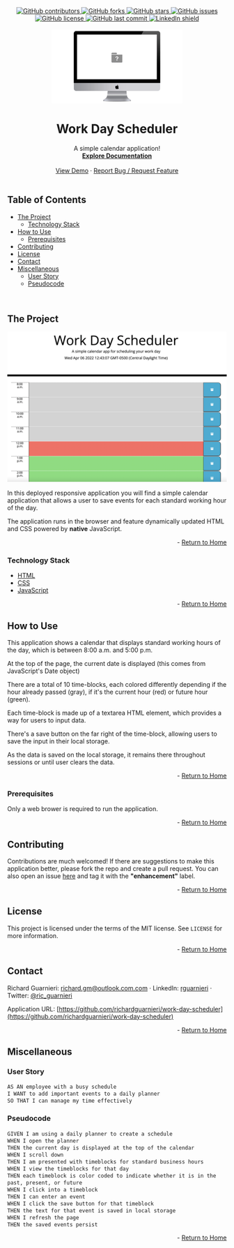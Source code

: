 <!-- This template was created following The Markdown Guide - https://www.markdownguide.org/ -->

<!-- If you are editing this README.md on VS Code, please highlight and replace the following keywords enclosed in backticks (``) using:
* MacOS: CMD + Shift + L
* Windows: CRTL + Shift + L

GitHub Username: `richardguarnieri`
GitHub Repository: `work-day-scheduler`
Your Name: `Richard Guarnieri`
Email: `richard.gm@outlook.com`
LinkedIn Username: `rguarnieri`
Twitter Username: `ric_guarnieri`
-->

<div id="home"><div> 

<!-- Badges / Shields -->
<!-- These were created using https://shields.io/ - feel free to replace / create yours by modifying links below: -->

<div align="center">
    <a href="https://github.com/richardguarnieri/work-day-scheduler/graphs/contributors">
        <img alt="GitHub contributors" src="https://img.shields.io/github/contributors/richardguarnieri/work-day-scheduler?style=for-the-badge">
    <a>
     <a href="https://github.com/richardguarnieri/work-day-scheduler/network/members">
        <img alt="GitHub forks" src="https://img.shields.io/github/forks/richardguarnieri/work-day-scheduler?style=for-the-badge">
    <a>
     <a href="https://github.com/richardguarnieri/work-day-scheduler/stargazers">
        <img alt="GitHub stars" src="https://img.shields.io/github/stars/richardguarnieri/work-day-scheduler?style=for-the-badge">
    <a>
     <a href="https://github.com/richardguarnieri/work-day-scheduler/issues">
        <img alt="GitHub issues" src="https://img.shields.io/github/issues/richardguarnieri/work-day-scheduler?style=for-the-badge">
    <a>
     <a href="https://github.com/richardguarnieri/work-day-scheduler/blob/main/LICENSE">
        <img alt="GitHub license" src="https://img.shields.io/github/license/richardguarnieri/work-day-scheduler?label=license&style=for-the-badge">
    <a>
     <a href="https://github.com/richardguarnieri/work-day-scheduler/commits/main">
        <img alt="GitHub last commit" src="https://img.shields.io/github/last-commit/richardguarnieri/work-day-scheduler?style=for-the-badge">
    <a>
    <a href="https://www.linkedin.com/in/rguarnieri/">
        <img alt="LinkedIn shield" src="https://img.shields.io/badge/-LinkedIn-black.svg?style=for-the-badge&logo=linkedin&colorB=555">
    <a>
</div>
<br>


<!-- Header -->

<div align="center">
    <a href="https://github.com/richardguarnieri/work-day-scheduler">
        <img src="./img/logo.png" alt="Logo" width="300" height="auto">
    </a>
    <h1 align="center">Work Day Scheduler</h1>
    <div>
        A simple calendar application!
        <br>
        <a href="https://github.com/richardguarnieri/work-day-scheduler">
            <strong>Explore Documentation</strong>
        </a>
        <br>
        <br>
        <a href="https://github.com/richardguarnieri/work-day-scheduler">View Demo</a>
        ·
        <a href="https://github.com/richardguarnieri/work-day-scheduler/issues">Report Bug / Request Feature</a>
    </div>
</div>
<br>


<!-- Table of Contents -->
## Table of Contents

* [The Project](#the-project)
    * [Technology Stack](#technology-stack)
* [How to Use](#how-to-use)
    * [Prerequisites](#prerequisites)
* [Contributing](#contributing)
* [License](#license)
* [Contact](#handshake-contact)
* [Miscellaneous](#miscellaneous)
    * [User Story](#user-story)
    * [Pseudocode](#pseudocode)
<br>


<!-- The Project -->
## The Project

[![Application Image][application-image]](https://example.com)

In this deployed responsive application you will find a simple calendar application that allows a user to save events for each standard working hour of the day.

The application runs in the browser and feature dynamically updated HTML and CSS powered by **native** JavaScript.


<p align="right"> - <a href="#home">Return to Home</a></p>

### Technology Stack

* [HTML](https://html.spec.whatwg.org/)
* [CSS](https://www.w3.org/TR/CSS/#css)
* [JavaScript](https://www.ecma-international.org/publications-and-standards/standards/ecma-262/)

<p align="right"> - <a href="#home">Return to Home</a></p>


<!-- How to Use -->
## How to Use

This application shows a calendar that displays standard working hours of the day, which is between 8:00 a.m. and 5:00 p.m.

At the top of the page, the current date is displayed (this comes from JavaScript's Date object)

There are a total of 10 time-blocks, each colored differently depending if the hour already passed (gray), if it's the current hour (red) or future hour (green).

Each time-block is made up of a textarea HTML element, which provides a way for users to input data.

There's a save button on the far right of the time-block, allowing users to save the input in their local storage.

As the data is saved on the local storage, it remains there throughout sessions or until user clears the data.

<p align="right"> - <a href="#home">Return to Home</a></p>

### Prerequisites

Only a web brower is required to run the application.

<p align="right"> - <a href="#home">Return to Home</a></p>


<!-- Contribuiting -->
## Contributing

Contributions are much welcomed! If there are suggestions to make this application better, please fork the repo and create a pull request. You can also open an issue [here](https://img.shields.io/github/issues/richardguarnieri/work-day-scheduler?style=for-the-badge) and tag it with the **"enhancement"** label.

<p align="right"> - <a href="#home">Return to Home</a></p>


<!-- License -->
## License

This project is licensed under the terms of the MIT license. See `LICENSE` for more information.

<p align="right"> - <a href="#home">Return to Home</a></p>


<!-- Contact -->
## Contact

Richard Guarnieri: richard.gm@outlook.com.com · LinkedIn: [rguarnieri](https://linkedin.com/in/rguarnieri) · Twitter: [@ric_guarnieri](https://twitter.com/ric_guarnieri)

Application URL: [https://github.com/richardguarnieri/work-day-scheduler](https://github.com/richardguarnieri/work-day-scheduler)

<p align="right"> - <a href="#home">Return to Home</a></p>


<!-- Miscellaneous -->
## Miscellaneous
### User Story
```
AS AN employee with a busy schedule
I WANT to add important events to a daily planner
SO THAT I can manage my time effectively
```
### Pseudocode
```
GIVEN I am using a daily planner to create a schedule
WHEN I open the planner
THEN the current day is displayed at the top of the calendar
WHEN I scroll down
THEN I am presented with timeblocks for standard business hours
WHEN I view the timeblocks for that day
THEN each timeblock is color coded to indicate whether it is in the past, present, or future
WHEN I click into a timeblock
THEN I can enter an event
WHEN I click the save button for that timeblock
THEN the text for that event is saved in local storage
WHEN I refresh the page
THEN the saved events persist
```

<p align="right"> - <a href="#home">Return to Home</a></p>


<!-- References, Links and Images -->
<!-- Badges / Shields Styles -->
[github-contributors-shield]: https://img.shields.io/github/contributors/richardguarnieri/work-day-scheduler?style=for-the-badge
[github-forks-shield]: https://img.shields.io/github/forks/richardguarnieri/work-day-scheduler?style=for-the-badge
[github-stars-shield]: https://img.shields.io/github/stars/richardguarnieri/work-day-scheduler?style=for-the-badge
[github-issues-shield]: https://img.shields.io/github/issues/richardguarnieri/work-day-scheduler?style=for-the-badge
[github-license-shield]: https://img.shields.io/github/license/richardguarnieri/work-day-scheduler?style=for-the-badge
[github-last-commit-shield]: https://img.shields.io/github/last-commit/richardguarnieri/work-day-scheduler?style=for-the-badge
[linkedin-shield]: https://img.shields.io/badge/-LinkedIn-black.svg?style=for-the-badge&logo=linkedin&colorB=555


<!-- Badges / Shields URL -->
[github-contributors-url]: https://github.com/richardguarnieri/work-day-scheduler/graphs/contributors
[github-forks-url]: https://github.com/richardguarnieri/work-day-scheduler/network/members
[github-stars-url]: https://github.com/richardguarnieri/work-day-scheduler/stargazers
[github-issues-url]: https://github.com/richardguarnieri/work-day-scheduler/issues
[github-license-url]: https://github.com/richardguarnieri/work-day-scheduler/blob/main/LICENSE
[linkedin-url]: https://linkedin.com/in/rguarnieri


<!-- Other URLs -->
[application-image]: ./img/app-image.png